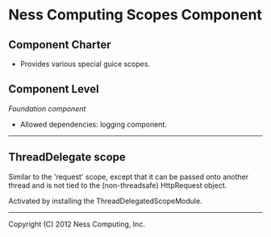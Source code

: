 Ness Computing Scopes Component
===============================

Component Charter
-----------------

* Provides various special guice scopes.

Component Level
---------------

*Foundation component*

* Allowed dependencies: logging component.

----

ThreadDelegate scope
--------------------

Similar to the 'request' scope, except that it can be passed onto
another thread and is not tied to the (non-threadsafe) HttpRequest
object.

Activated by installing the ThreadDelegatedScopeModule. 

----
Copyright (C) 2012 Ness Computing, Inc.
